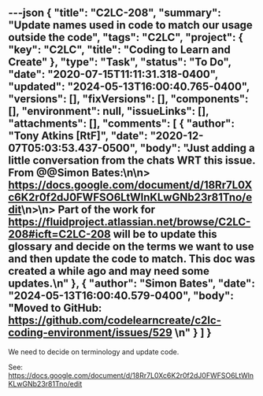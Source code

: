 ---json
{
  "title": "C2LC-208",
  "summary": "Update names used in code to match our usage outside the code",
  "tags": "C2LC",
  "project": {
    "key": "C2LC",
    "title": "Coding to Learn and Create"
  },
  "type": "Task",
  "status": "To Do",
  "date": "2020-07-15T11:11:31.318-0400",
  "updated": "2024-05-13T16:00:40.765-0400",
  "versions": [],
  "fixVersions": [],
  "components": [],
  "environment": null,
  "issueLinks": [],
  "attachments": [],
  "comments": [
    {
      "author": "Tony Atkins [RtF]",
      "date": "2020-12-07T05:03:53.437-0500",
      "body": "Just adding a little conversation from the chats WRT this issue. From @@Simon Bates:\n\n> <https://docs.google.com/document/d/18Rr7L0Xc6K2r0f2dJ0FWFSO6LtWlnKLwGNb23r81Tno/edit>\n>\n> Part of the work for <https://fluidproject.atlassian.net/browse/C2LC-208#icft=C2LC-208> will be to update this glossary and decide on the terms we want to use and then update the code to match. This doc was created a while ago and may need some updates.\n"
    },
    {
      "author": "Simon Bates",
      "date": "2024-05-13T16:00:40.579-0400",
      "body": "Moved to GitHub: <https://github.com/codelearncreate/c2lc-coding-environment/issues/529>&#x20;\n"
    }
  ]
}
---
We need to decide on terminology and update code.

See: <https://docs.google.com/document/d/18Rr7L0Xc6K2r0f2dJ0FWFSO6LtWlnKLwGNb23r81Tno/edit>

 

        